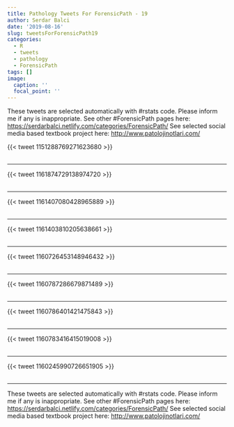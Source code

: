 ```yaml
---
title: Pathology Tweets For ForensicPath - 19
author: Serdar Balci
date: '2019-08-16'
slug: tweetsForForensicPath19
categories:
  - R
  - tweets
  - pathology
  - ForensicPath
tags: []
image:
  caption: ''
  focal_point: ''
---
```



These tweets are selected automatically with #rstats code. Please inform me if any is inappropriate.
See other #ForensicPath pages here: https://serdarbalci.netlify.com/categories/ForensicPath/ 
See selected social media based textbook project here: http://www.patolojinotlari.com/

{{< tweet 1151288769271623680 >}}
<br>
<br>
<hr>
{{< tweet 1161874729138974720 >}}
<br>
<br>
<hr>
{{< tweet 1161407080428965889 >}}
<br>
<br>
<hr>
{{< tweet 1161403810205638661 >}}
<br>
<br>
<hr>
{{< tweet 1160726453148946432 >}}
<br>
<br>
<hr>
{{< tweet 1160787286679871489 >}}
<br>
<br>
<hr>
{{< tweet 1160786401421475843 >}}
<br>
<br>
<hr>
{{< tweet 1160783416415019008 >}}
<br>
<br>
<hr>
{{< tweet 1160245990726651905 >}}
<br>
<br>
<hr>


These tweets are selected automatically with #rstats code. Please inform me if any is inappropriate.
See other #ForensicPath pages here: https://serdarbalci.netlify.com/categories/ForensicPath/ 
See selected social media based textbook project here: http://www.patolojinotlari.com/
